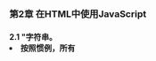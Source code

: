 ### 第2章 在HTML中使用JavaScript
#### 2.1 <script>元素
- 使用<script>元素向HTML页面插入JavaScript。
- \<script\>标签6个属性：
  - 1.async：可选属性，立即下载脚本
  - 2.charset：可选属性，表示通过src属性指定的代码的字符集，大多数浏览器会忽略，所以很少人使用
  - 3.defer：可选属性，脚本延迟到文档完全被解析和显示之后再执行
  - 4.language：已废弃，表示代码使用的语言脚本
  - 5.src：可选属性，表示包含要执行代码的外部文件
  - 6.type：可选属性，默认值text/javavscript
- 在使用<script>嵌入JavaScript代码时，不要在代码中的任何地方出现"</script>"字符串。
- 按照惯例，所有<script>元素都应该放在页面的<head>中。

#### 2.2 文档模式
- 文档模式有: 混杂模式(quirks mode)，标准模式(standards mode)和准标准模式(almost standards mode)。
- 如果在文档开始处没有声明文档类型，默认开启混杂模式。
- 准标准模式和标准模式非常接近，差异几乎可以忽略不计。

#### 2.3 <noscript>元素
- 包含<noscript>元素中的内容会在下列情况才会显示出来，其他情况下浏览器不会显示<noscript>中的内容：  
浏览器不支持脚本  
浏览器支持脚本，但脚本被禁用 
